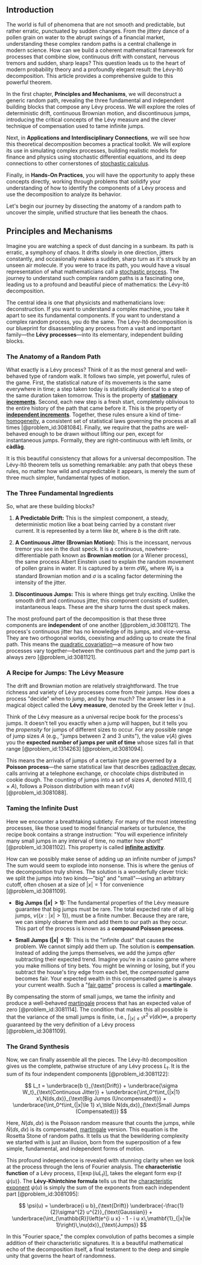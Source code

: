 ## Introduction
The world is full of phenomena that are not smooth and predictable, but rather erratic, punctuated by sudden changes. From the jittery dance of a pollen grain on water to the abrupt swings of a financial market, understanding these complex random paths is a central challenge in modern science. How can we build a coherent mathematical framework for processes that combine slow, continuous drift with constant, nervous tremors and sudden, sharp leaps? This question leads us to the heart of modern probability theory and a profoundly elegant result: the Lévy-Itô decomposition. This article provides a comprehensive guide to this powerful theorem.

In the first chapter, **Principles and Mechanisms**, we will deconstruct a generic random path, revealing the three fundamental and independent building blocks that compose any Lévy process. We will explore the roles of deterministic drift, continuous Brownian motion, and discontinuous jumps, introducing the critical concepts of the Lévy measure and the clever technique of compensation used to tame infinite jumps.

Next, in **Applications and Interdisciplinary Connections**, we will see how this theoretical decomposition becomes a practical toolkit. We will explore its use in simulating complex processes, building realistic models for finance and physics using stochastic differential equations, and its deep connections to other cornerstones of [stochastic calculus](@article_id:143370).

Finally, in **Hands-On Practices**, you will have the opportunity to apply these concepts directly, working through problems that solidify your understanding of how to identify the components of a Lévy process and use the decomposition to analyze its behavior.

Let's begin our journey by dissecting the anatomy of a random path to uncover the simple, unified structure that lies beneath the chaos.

## Principles and Mechanisms

Imagine you are watching a speck of dust dancing in a sunbeam. Its path is erratic, a symphony of chaos. It drifts slowly in one direction, jitters constantly, and occasionally makes a sudden, sharp turn as it's struck by an unseen air molecule. If you were to trace its path, you would have a visual representation of what mathematicians call a [stochastic process](@article_id:159008). The journey to understand such complex random paths is a fascinating one, leading us to a profound and beautiful piece of mathematics: the Lévy-Itô decomposition.

The central idea is one that physicists and mathematicians love: deconstruction. If you want to understand a complex machine, you take it apart to see its fundamental components. If you want to understand a complex random process, you do the same. The Lévy-Itô decomposition is our blueprint for disassembling any process from a vast and important family—the **Lévy processes**—into its elementary, independent building blocks.

### The Anatomy of a Random Path

What exactly is a Lévy process? Think of it as the most general and well-behaved type of random walk. It follows two simple, yet powerful, rules of the game. First, the statistical nature of its movements is the same everywhere in time; a step taken today is statistically identical to a step of the same duration taken tomorrow. This is the property of **[stationary increments](@article_id:262796)**. Second, each new step is a fresh start, completely oblivious to the entire history of the path that came before it. This is the property of **[independent increments](@article_id:261669)**. Together, these rules ensure a kind of time-[homogeneity](@article_id:152118), a consistent set of statistical laws governing the process at all times [@problem_id:3081084]. Finally, we require that the paths are well-behaved enough to be drawn without lifting our pen, except for instantaneous jumps. Formally, they are right-continuous with left limits, or **càdlàg**.

It is this beautiful consistency that allows for a universal decomposition. The Lévy-Itô theorem tells us something remarkable: any path that obeys these rules, no matter how wild and unpredictable it appears, is merely the sum of three much simpler, fundamental types of motion.

### The Three Fundamental Ingredients

So, what are these building blocks?

1.  **A Predictable Drift:** This is the simplest component, a steady, deterministic motion like a boat being carried by a constant river current. It is represented by a term like $bt$, where $b$ is the drift rate.

2.  **A Continuous Jitter (Brownian Motion):** This is the incessant, nervous tremor you see in the dust speck. It is a continuous, nowhere-differentiable path known as **Brownian motion** (or a Wiener process), the same process Albert Einstein used to explain the random movement of pollen grains in water. It is captured by a term $\sigma W_t$, where $W_t$ is a standard Brownian motion and $\sigma$ is a scaling factor determining the intensity of the jitter.

3.  **Discontinuous Jumps:** This is where things get truly exciting. Unlike the smooth drift and continuous jitter, this component consists of sudden, instantaneous leaps. These are the sharp turns the dust speck makes.

The most profound part of the decomposition is that these three components are **independent** of one another [@problem_id:3081121]. The process's continuous jitter has no knowledge of its jumps, and vice-versa. They are two orthogonal worlds, coexisting and adding up to create the final path. This means the [quadratic covariation](@article_id:179661)—a measure of how two processes vary together—between the continuous part and the jump part is always zero [@problem_id:3081121].

### A Recipe for Jumps: The Lévy Measure

The drift and Brownian motion are relatively straightforward. The true richness and variety of Lévy processes come from their jumps. How does a process "decide" when to jump, and by how much? The answer lies in a magical object called the **Lévy measure**, denoted by the Greek letter $\nu$ (nu).

Think of the Lévy measure as a universal recipe book for the process's jumps. It doesn't tell you exactly when a jump will happen, but it tells you the *propensity* for jumps of different sizes to occur. For any possible range of jump sizes $A$ (e.g., "jumps between 2 and 3 units"), the value $\nu(A)$ gives you the **expected number of jumps per unit of time** whose sizes fall in that range [@problem_id:1314263] [@problem_id:3081094].

This means the arrivals of jumps of a certain type are governed by a **Poisson process**—the same statistical law that describes [radioactive decay](@article_id:141661), calls arriving at a telephone exchange, or chocolate chips distributed in cookie dough. The counting of jumps into a set of sizes $A$, denoted $N((0,t] \times A)$, follows a Poisson distribution with mean $t\,\nu(A)$ [@problem_id:3081088].

### Taming the Infinite Dust

Here we encounter a breathtaking subtlety. For many of the most interesting processes, like those used to model financial markets or turbulence, the recipe book contains a strange instruction: "You will experience infinitely many small jumps in any interval of time, no matter how short!" [@problem_id:3081102]. This property is called **[infinite activity](@article_id:197100)**.

How can we possibly make sense of adding up an infinite number of jumps? The sum would seem to explode into nonsense. This is where the genius of the decomposition truly shines. The solution is a wonderfully clever trick: we split the jumps into two kinds—"big" and "small"—using an arbitrary cutoff, often chosen at a size of $|x|=1$ for convenience [@problem_id:3081109].

-   **Big Jumps ($|x| > 1$):** The fundamental properties of the Lévy measure guarantee that big jumps must be rare. The total expected rate of all big jumps, $\nu(\{x : |x|>1\})$, must be a finite number. Because they are rare, we can simply observe them and add them to our path as they occur. This part of the process is known as a **compound Poisson process**.

-   **Small Jumps ($|x| \le 1$):** This is the "infinite dust" that causes the problem. We cannot simply add them up. The solution is **compensation**. Instead of adding the jumps themselves, we add the jumps *after* subtracting their expected trend. Imagine you're in a casino game where you make millions of tiny bets. You might be winning or losing, but if you subtract the house's tiny edge from each bet, the *compensated* game becomes fair. Your expected wealth in this compensated game is always your current wealth. Such a "[fair game](@article_id:260633)" process is called a **martingale**.

By compensating the storm of small jumps, we tame the infinity and produce a well-behaved [martingale](@article_id:145542) process that has an expected value of zero [@problem_id:3081114]. The condition that makes this all possible is that the variance of the small jumps is finite, i.e., $\int_{|x|\le 1} x^2\,\nu(dx)  \infty$, a property guaranteed by the very definition of a Lévy process [@problem_id:3081109].

### The Grand Synthesis

Now, we can finally assemble all the pieces. The Lévy-Itô decomposition gives us the complete, pathwise structure of any Lévy process $L_t$. It is the sum of its four independent components [@problem_id:3081122]:

$$
L_t = \underbrace{b t}_{\text{Drift}} + \underbrace{\sigma W_t}_{\text{Continuous Jitter}} + \underbrace{\int_0^t\int_{|x|1} x\,N(ds,dx)}_{\text{Big Jumps (Uncompensated)}} + \underbrace{\int_0^t\int_{|x|\le 1} x\,\tilde N(ds,dx)}_{\text{Small Jumps (Compensated)}}
$$

Here, $N(ds,dx)$ is the Poisson random measure that counts the jumps, while $\tilde N(ds,dx)$ is its compensated, [martingale](@article_id:145542) version. This equation is the Rosetta Stone of random paths. It tells us that the bewildering complexity we started with is just an illusion, born from the superposition of a few simple, fundamental, and independent forms of motion.

This profound independence is revealed with stunning clarity when we look at the process through the lens of Fourier analysis. The **characteristic function** of a Lévy process, $\mathbb{E}[\exp(iu L_t)]$, takes the elegant form $\exp\{t\,\psi(u)\}$. The **Lévy-Khintchine formula** tells us that the [characteristic exponent](@article_id:188483) $\psi(u)$ is simply the sum of the exponents from each independent part [@problem_id:3081095]:

$$
\psi(u) = \underbrace{i u b}_{\text{Drift}} \underbrace{-\frac{1}{2}\sigma^{2} u^{2}}_{\text{Gaussian}} + \underbrace{\int_{\mathbb{R}}\left(e^{i u x} - 1 - i u x\,\mathbf{1}_{|x|\le 1}\right)\,\nu(dx)}_{\text{Jumps}}
$$

In this "Fourier space," the complex convolution of paths becomes a simple addition of their characteristic signatures. It is a beautiful mathematical echo of the decomposition itself, a final testament to the deep and simple unity that governs the heart of randomness.